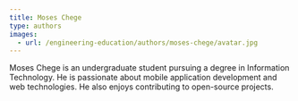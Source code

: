 ```yaml
---
title: Moses Chege
type: authors
images:
  - url: /engineering-education/authors/moses-chege/avatar.jpg 
---
```

Moses Chege is an undergraduate student pursuing a degree in Information Technology. He is passionate about mobile application development and web technologies. He also enjoys contributing to open-source projects.
